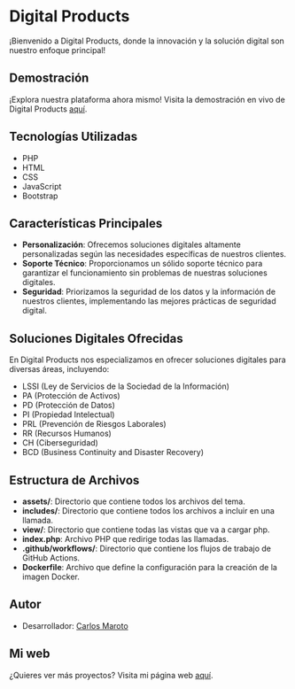 # Digital Products

¡Bienvenido a Digital Products, donde la innovación y la solución digital son nuestro enfoque principal!

## Demostración

¡Explora nuestra plataforma ahora mismo! Visita la demostración en vivo de Digital Products [aquí](https://www.carlosmaroto-daweb.com/digital-products/).

## Tecnologías Utilizadas

- PHP
- HTML
- CSS
- JavaScript
- Bootstrap

## Características Principales

- **Personalización**: Ofrecemos soluciones digitales altamente personalizadas según las necesidades específicas de nuestros clientes.
- **Soporte Técnico**: Proporcionamos un sólido soporte técnico para garantizar el funcionamiento sin problemas de nuestras soluciones digitales.
- **Seguridad**: Priorizamos la seguridad de los datos y la información de nuestros clientes, implementando las mejores prácticas de seguridad digital.

## Soluciones Digitales Ofrecidas

En Digital Products nos especializamos en ofrecer soluciones digitales para diversas áreas, incluyendo:

- LSSI (Ley de Servicios de la Sociedad de la Información)
- PA (Protección de Activos)
- PD (Protección de Datos)
- PI (Propiedad Intelectual)
- PRL (Prevención de Riesgos Laborales)
- RR (Recursos Humanos)
- CH (Ciberseguridad)
- BCD (Business Continuity and Disaster Recovery)

## Estructura de Archivos

- **assets/**: Directorio que contiene todos los archivos del tema.
- **includes/**: Directorio que contiene todos los archivos a incluir en una llamada.
- **view/**: Directorio que contiene todas las vistas que va a cargar php.
- **index.php**: Archivo PHP que redirige todas las llamadas.
- **.github/workflows/**: Directorio que contiene los flujos de trabajo de GitHub Actions.
- **Dockerfile**: Archivo que define la configuración para la creación de la imagen Docker.

## Autor

- Desarrollador: [Carlos Maroto](https://github.com/carlosmaroto-daweb)

## Mi web

¿Quieres ver más proyectos? Visita mi página web [aquí](https://www.carlosmaroto-daweb.com).

